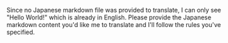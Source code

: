 Since no Japanese markdown file was provided to translate, I can only see "Hello World!" which is already in English. Please provide the Japanese markdown content you'd like me to translate and I'll follow the rules you've specified.
